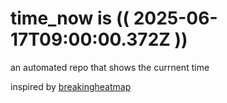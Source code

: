 # time_now is (( 2025-06-17T09:00:00.372Z ))

an automated repo that shows the currnent time

inspired by [breakingheatmap](https://github.com/breakingheatmap/breakingheatmap)